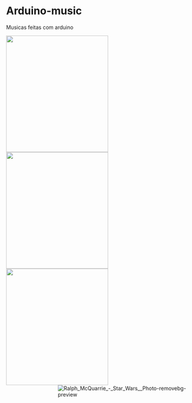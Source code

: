 # Arduino-music
Musicas feitas com arduino 

<img src="https://user-images.githubusercontent.com/80048512/141640503-9f9ad7f7-1567-41ca-8223-bf7814a629c9.png" width="276px" height="315px" /><img src="https://user-images.githubusercontent.com/80048512/141641624-9e7af5a6-b3b4-4ed6-9a3e-22efd772d4bd.png" width="276px" height="315px"/><img src="https://user-images.githubusercontent.com/80048512/141642088-cd7f05ff-fe41-415d-990c-d512ffcbc4db.png" width="276px" height="315px"/>
<img src="https://user-images.githubusercontent.com/80048512/141643570-7634b190-09a5-4170-a1a8-469b9991ce62.png" alt="Ralph_McQuarrie_-_Star_Wars__Photo-removebg-preview" style="max-width: 100%;margin-left: 140px;display: flex;flex-direction: column;align-items: flex-end;justify-content: center;align-content: space-around;flex-wrap: wrap;">


